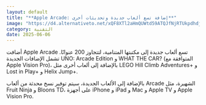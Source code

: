```yaml
---
layout: default
title: "**Apple Arcade: إضافة تسع ألعاب جديدة وتحديثات أخرى**"
image: "https://d4.alternativeto.net/xQF8XTl2aHmQUWtd59ATQJfNjRTUkpdhdjwHh866Db4/rs:fill:1520:760:0/g:ce:0:0/YWJzOi8vZGlzdC9jb250ZW50LzE3NDkxNDAzNDAzMDcucG5n.png"
category: التقنية
date: 2025-06-06
---
```


أضافت Apple Arcade تسع ألعاب جديدة إلى مكتبتها المتنامية، لتتجاوز 200 عنوانًا. تشمل الإضافات الجديدة UNO: Arcade Edition و WHAT THE CAR? (المتوافقة مع Apple Vision Pro)، بالإضافة إلى ألعاب أخرى مثل LEGO Hill Climb Adventures+ و Lost in Play+ و Helix Jump+.

بالإضافة إلى الألعاب الجديدة، سيتم توفير نسخ محدثة من ألعاب Arcade الشهيرة، مثل Fruit Ninja و Bloons TD، على أجهزة iPhone و iPad و Mac و Apple TV و Apple Vision Pro.
